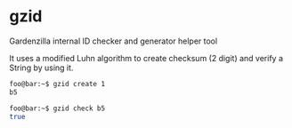 # gzid
Gardenzilla internal ID checker and generator helper tool

It uses a modified Luhn algorithm to create checksum (2 digit)
and verify a String by using it.

```bash
foo@bar:~$ gzid create 1
b5

foo@bar:~$ gzid check b5
true
```